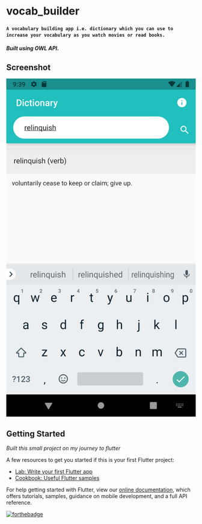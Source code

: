 # vocab_builder

#### `A vocabulary building app i.e. dictionary which you can use to increase your vocabulary as you watch movies or read books.`

##### Built using OWL API.


## Screenshot 

![Dictionary UI](/word.png)


## Getting Started

_Built this small project on my journey to flutter_

A few resources to get you started if this is your first Flutter project:

- [Lab: Write your first Flutter app](https://flutter.dev/docs/get-started/codelab)
- [Cookbook: Useful Flutter samples](https://flutter.dev/docs/cookbook)

For help getting started with Flutter, view our
[online documentation](https://flutter.dev/docs), which offers tutorials,
samples, guidance on mobile development, and a full API reference.

[![forthebadge](https://forthebadge.com/images/badges/built-with-love.svg)](https://github.com/Harshita248)
